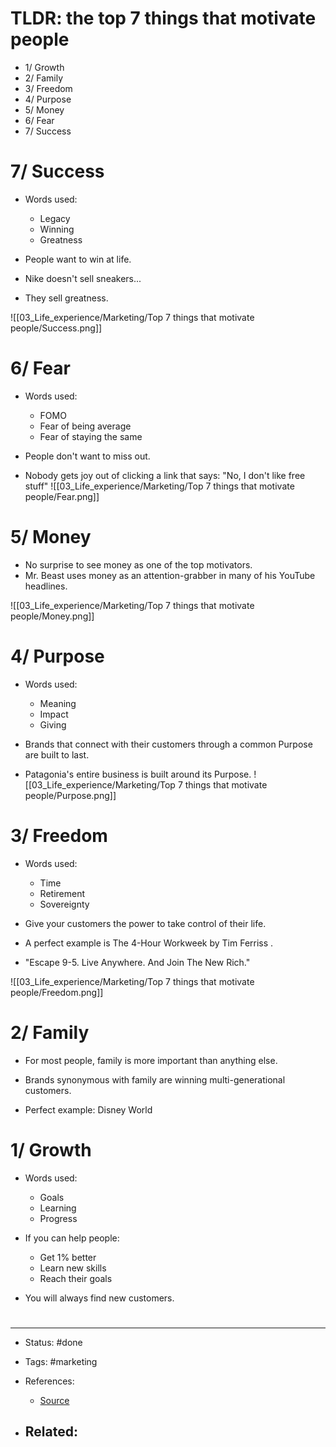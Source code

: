 # TLDR: the top 7 things that motivate people

- 1/ Growth
- 2/ Family
- 3/ Freedom
- 4/ Purpose
- 5/ Money
- 6/ Fear
- 7/ Success


# 7/ Success

- Words used:
	- Legacy
	- Winning
	- Greatness
- People want to win at life.

- Nike doesn't sell sneakers...
- They sell greatness.

![[03_Life_experience/Marketing/Top 7 things that motivate people/Success.png]]


# 6/ Fear

- Words used:
	- FOMO
	- Fear of being average
	- Fear of staying the same

- People don't want to miss out.
- Nobody gets joy out of clicking a link that says: "No, I don't like free stuff"
![[03_Life_experience/Marketing/Top 7 things that motivate people/Fear.png]]


# 5/ Money

- No surprise to see money as one of the top motivators.
- Mr. Beast uses money as an attention-grabber in many of his YouTube headlines.

![[03_Life_experience/Marketing/Top 7 things that motivate people/Money.png]]


# 4/ Purpose

- Words used:
	- Meaning
	- Impact
	- Giving
- Brands that connect with their customers through a common Purpose are built to last.

- Patagonia's entire business is built around its Purpose.
![[03_Life_experience/Marketing/Top 7 things that motivate people/Purpose.png]]


# 3/ Freedom

- Words used:
	- Time
	- Retirement
	- Sovereignty
- Give your customers the power to take control of their life.

- A perfect example is The 4-Hour Workweek by Tim Ferriss .
- "Escape 9-5. Live Anywhere. And Join The New Rich."

![[03_Life_experience/Marketing/Top 7 things that motivate people/Freedom.png]]


# 2/ Family

- For most people, family is more important than anything else.
- Brands synonymous with family are winning multi-generational customers.

- Perfect example: Disney World


# 1/ Growth

- Words used:
	- Goals
	- Learning
	- Progress

- If you can help people:
	- Get 1% better
	- Learn new skills
	- Reach their goals

- You will always find new customers.






# 

---
- Status: #done

- Tags: #marketing 

- References:
	- [Source](https://twitter.com/joe_portsmouth/status/1563150074192232454)

- Related:
	- 
